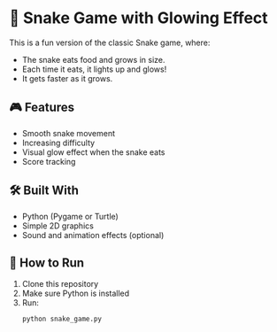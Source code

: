 # 🐍 Snake Game with Glowing Effect

This is a fun version of the classic Snake game, where:
- The snake eats food and grows in size.
- Each time it eats, it lights up and glows!
- It gets faster as it grows.

## 🎮 Features
- Smooth snake movement
- Increasing difficulty
- Visual glow effect when the snake eats
- Score tracking

## 🛠 Built With
- Python (Pygame or Turtle)
- Simple 2D graphics
- Sound and animation effects (optional)

## 🚀 How to Run
1. Clone this repository
2. Make sure Python is installed
3. Run:
   ```bash
   python snake_game.py

